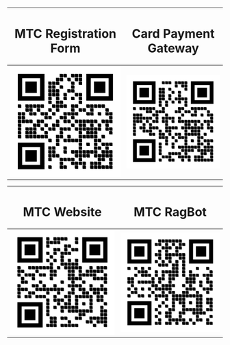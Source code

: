 
| <h1>MTC Registration Form</h1> | <h1>Card Payment Gateway</h1> |
|-----------------------|---------------------|
| ![MTC Registration Form](QR_Registration_Form.png) | ![Card Payment Gateway](QR_Card_Payment_Gateway.png) |

| <h1>MTC Website</h1> | <h1>MTC RagBot</h1> |
|-------------|------------|
| ![MTC Website](QR_Website.png) | ![MTC RagBot](QR_RagBot.png) |
